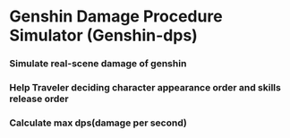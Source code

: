# Genshin Damage Procedure Simulator (Genshin-dps)

### Simulate real-scene damage of genshin

### Help Traveler deciding character appearance order and skills release order

### Calculate max dps(damage per second)